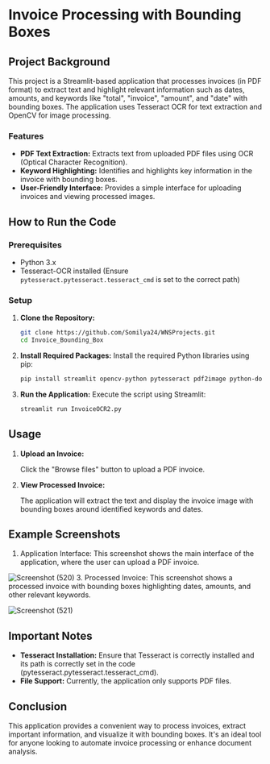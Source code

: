 # Invoice Processing with Bounding Boxes

## Project Background

This project is a Streamlit-based application that processes invoices (in PDF format) to extract text and highlight relevant information such as dates, amounts, and keywords like "total", "invoice", "amount", and "date" with bounding boxes. The application uses Tesseract OCR for text extraction and OpenCV for image processing.

### Features
- **PDF Text Extraction:** Extracts text from uploaded PDF files using OCR (Optical Character Recognition).
- **Keyword Highlighting:** Identifies and highlights key information in the invoice with bounding boxes.
- **User-Friendly Interface:** Provides a simple interface for uploading invoices and viewing processed images.

## How to Run the Code

### Prerequisites
- Python 3.x
- Tesseract-OCR installed (Ensure `pytesseract.pytesseract.tesseract_cmd` is set to the correct path)

### Setup

1. **Clone the Repository:**
   ```bash
   git clone https://github.com/Somilya24/WNSProjects.git
   cd Invoice_Bounding_Box

2. **Install Required Packages:**
Install the required Python libraries using pip:

    ```bash
    pip install streamlit opencv-python pytesseract pdf2image python-docx numpy
3. **Run the Application:**
Execute the script using Streamlit:

   ```bash
   streamlit run InvoiceOCR2.py
## Usage
1. **Upload an Invoice:**

   Click the "Browse files" button to upload a PDF invoice.


2. **View Processed Invoice:** 

   The application will extract the text and display the invoice image with bounding boxes around identified keywords and dates.

## Example Screenshots
1. Application Interface:
This screenshot shows the main interface of the application, where the user can upload a PDF invoice.

![Screenshot (520)](https://github.com/user-attachments/assets/7bfe4792-d8ab-4679-9819-051283442156)
3. Processed Invoice:
This screenshot shows a processed invoice with bounding boxes highlighting dates, amounts, and other relevant keywords.

![Screenshot (521)](https://github.com/user-attachments/assets/3fdce171-be3c-44ac-9210-c6631a0c5e15)

## Important Notes
- **Tesseract Installation:** Ensure that Tesseract is correctly installed and its path is correctly set in the code (pytesseract.pytesseract.tesseract_cmd).
- **File Support:** Currently, the application only supports PDF files.

## Conclusion
   This application provides a convenient way to process invoices, extract important information, and visualize it with bounding boxes. It's an ideal tool for anyone looking to automate invoice processing or enhance document analysis.
